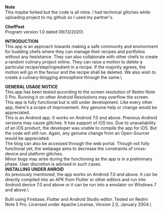 **Note**\
This maybe forked but the code is all mine. I had technical glitches while uploading project to my github so I used my partner's.

**ChefPost**\
Program version 1.0 dated 09/13/2020\

**INTRODUCTION**\
This app is an approach towards making a safe community and environment for budding chefs where they can manage their recipes and portfolios without any hesistance. They can also collaborate with other chefs to create a random culinary project online. They can raise a motion to delete a particular recipe/step/ingredient in a recipe. If the majority agrees, the motion will go in the favour and the recipe shall be deleted. We also wish to create a culinary-blogging atmosphere through the same.\

**GENERAL USAGE NOTICE**\
This app has been tested according to the screen resolution of Redmi Note 5 Pro. Running it on other Android Resolutions may overflow the screen.\
This app is fully functional but is still under development. Like every other app, there's a scope of improvement. Any genuine help or change would be appreciated.\
This is an Android app. It works on Android 7.0 and above. Previous Android versions may cause glitches. It has support of iOS too. Due to unavailability of an iOS product, the developer was unable to compile the app for iOS. But the code will still run. Again, any genuine change from an Open-Sourcer would be appreciated.\
The blog can also be accessed through the web portal. Though not fully functional yet, the webpage aims to decrease the constraints of cross-device and platform glitches.\
Minor bugs may arise during the functioning as the app is in a preliminary phase. User discretion is advised in such cases.\
**INSTALLING UNDER ANROID**\
As previously mentioned, the app works on Android 7.0 and above. It can be directly compiled into an APK from Flutter or other editors and run into Android device 7.0 and above or it can be run into a emulator on Windows 7 and above.\

Built using Firebase, Flutter and Android Studio editor. Tested on Redmi Note 5 Pro. Licensed under Apache License, Version 2.0, January 2004.\
